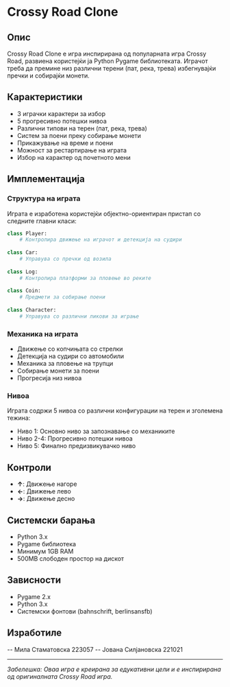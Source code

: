 # Crossy Road Clone

## Опис
Crossy Road Clone е игра инспирирана од популарната игра Crossy Road, развиена користејќи ја Python Pygame библиотеката. Играчот треба да премине низ различни терени (пат, река, трева) избегнувајќи пречки и собирајќи монети.

## Карактеристики
- 3 играчки карактери за избор
- 5 прогресивно потешки нивоа
- Различни типови на терен (пат, река, трева)
- Систем за поени преку собирање монети
- Прикажување на време и поени
- Можност за рестартирање на играта
- Избор на карактер од почетното мени

## Имплементација

### Структура на играта
Играта е изработена користејќи објектно-ориентиран пристап со следните главни класи:

```python
class Player:
    # Контролира движење на играчот и детекција на судири
    
class Car:
    # Управува со пречки од возила
    
class Log:
    # Контролира платформи за пловење во реките
    
class Coin:
    # Предмети за собирање поени
    
class Character:
    # Управува со различни ликови за играње
```

### Механика на играта
- Движење со копчињата со стрелки
- Детекција на судири со автомобили
- Механика за пловење на трупци
- Собирање монети за поени
- Прогресија низ нивоа

### Нивоа
Играта содржи 5 нивоа со различни конфигурации на терен и зголемена тежина:
- Ниво 1: Основно ниво за запознавање со механиките
- Ниво 2-4: Прогресивно потешки нивоа
- Ниво 5: Финално предизвикувачко ниво

## Контроли
- **↑**: Движење нагоре
- **←**: Движење лево
- **→**: Движење десно

## Системски барања
- Python 3.x
- Pygame библиотека
- Минимум 1GB RAM
- 500MB слободен простор на дискот

## Зависности
- Pygame 2.x
- Python 3.x
- Системски фонтови (bahnschrift, berlinsansfb)


## Изработиле
-- Мила Стаматовска 223057
-- Јована Силјановска 221021 


---
*Забелешка: Оваа игра е креирана за едукативни цели и е инспирирана од оригиналната Crossy Road игра.*
